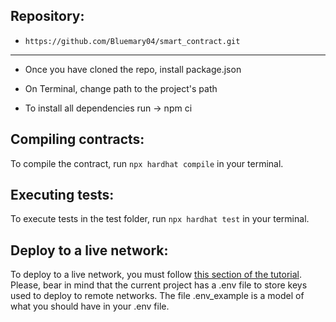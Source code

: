  
## Repository:
 * `https://github.com/Bluemary04/smart_contract.git`
***
 
* Once you have cloned the repo, install package.json
 
* On Terminal, change path to the project's path
 
* To install all dependencies run -> npm ci
 
## Compiling contracts:
 
To compile the contract, run `npx hardhat compile` in your terminal.
 
## Executing tests:
 
To execute tests in the test folder, run `npx hardhat test` in your terminal. 
 
## Deploy to a live network:
 
To deploy to a live network, you must follow [this section of the tutorial](https://hardhat.org/tutorial/deploying-to-a-live-network). Please, bear in mind that the current project has a .env file to store keys used to deploy to remote networks. The file .env_example is a model of what you should have in your .env file.
